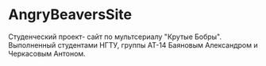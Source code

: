 # AngryBeaversSite
Студенческий проект- сайт по мультсериалу "Крутые Бобры". Выполненный студентами НГТУ, группы АТ-14 Баяновым Александром и Черкасовым Антоном.
